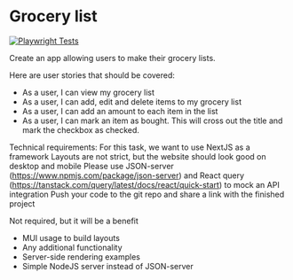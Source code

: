# Grocery list

[![Playwright Tests](https://github.com/vviikk/nextjs-research/actions/workflows/playwright.yml/badge.svg?branch=main)](https://github.com/vviikk/nextjs-research/actions/workflows/playwright.yml)

Create an app allowing users to make their grocery lists.

Here are user stories that should be covered:

- As a user, I can view my grocery list
- As a user, I can add, edit and delete items to my grocery list
- As a user, I can add an amount to each item in the list
- As a user, I can mark an item as bought. This will cross out the title and mark the checkbox as checked.

Technical requirements:
For this task, we want to use NextJS as a framework
Layouts are not strict, but the website should look good on desktop and mobile
Please use JSON-server (https://www.npmjs.com/package/json-server) and React query (https://tanstack.com/query/latest/docs/react/quick-start) to mock an API integration
Push your code to the git repo and share a link with the finished project

Not required, but it will be a benefit

- MUI usage to build layouts
- Any additional functionality
- Server-side rendering examples
- Simple NodeJS server instead of JSON-server

